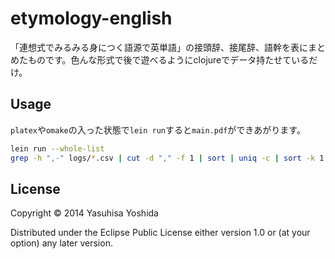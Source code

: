 # etymology-english

「連想式でみるみる身につく語源で英単語」の接頭辞、接尾辞、語幹を表にまとめたものです。色んな形式で後で遊べるようにclojureでデータ持たせているだけ。

## Usage

`platex`や`omake`の入った状態で`lein run`すると`main.pdf`ができあがります。

```sh
lein run --whole-list
grep -h ",-" logs/*.csv | cut -d "," -f 1 | sort | uniq -c | sort -k 1 -r | cut -d " " -f 5 | lein run --use-mistaken-word-list --date 2014-01-01
```

## License

Copyright © 2014 Yasuhisa Yoshida

Distributed under the Eclipse Public License either version 1.0 or (at
your option) any later version.
